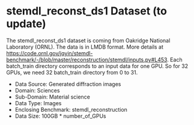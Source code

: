 # stemdl_reconst_ds1 Dataset (to update)

The stemdl_reconst_ds1 dataset is coming from Oakridge National Laboratory (ORNL). The data is in LMDB format. More details at https://code.ornl.gov/jqyin/stemdl-benchmark/-/blob/master/reconstruction/stemdl/inputs.py#L453.
Each batch_train directory corresponds to an input data for one GPU. So for 32 GPUs, we need 32 batch_train directory from 0 to 31. 

* Data Source: Generated diffraction images
* Domain: Sciences
* Sub-Domain: Material science
* Data Type: Images 
* Enclosing Benchmark: stemdl_reconstruction
* Data Size: 100GB * number_of_GPUs

<!--
The stemdl_reconst_ds1 dataset is coming from Oakridge National Laboratory (ORNL). The data is in LMDB format. More details at https://code.ornl.gov/jqyin/stemdl-benchmark/-/blob/master/reconstruction/stemdl/inputs.py#L453.
Each batch_train directory corresponds to an input data for one GPU. So for 32 GPUs, we need 32 batch_train directory from 0 to 31. 

* Data Source: Generated diffraction images
* Domain: Sciences
* Sub-Domain: Material science
* Data Type: Images 
* Enclosing Benchmark: stemdl_reconstruction
* Data Size: 100GB * number_of_GPUs
-->